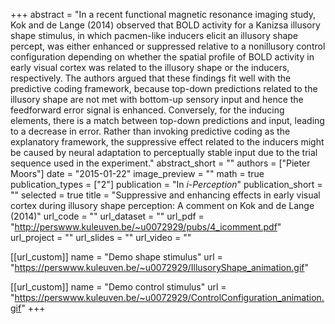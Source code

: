 +++
abstract = "In a recent functional magnetic resonance imaging study, Kok and de Lange (2014) observed that BOLD activity for a Kanizsa illusory shape stimulus, in which pacmen-like inducers elicit an illusory shape percept, was either enhanced or suppressed relative to a nonillusory control configuration depending on whether the spatial profile of BOLD activity in early visual cortex was related to the illusory shape or the inducers, respectively. The authors argued that these findings fit well with the predictive coding framework, because top-down predictions related to the illusory shape are not met with bottom-up sensory input and hence the feedforward error signal is enhanced. Conversely, for the inducing elements, there is a match between top-down predictions and input, leading to a decrease in error. Rather than invoking predictive coding as the explanatory framework, the suppressive effect related to the inducers might be caused by neural adaptation to perceptually stable input due to the trial sequence used in the experiment."
abstract_short = ""
authors = ["Pieter Moors"]
date = "2015-01-22"
image_preview = ""
math = true
publication_types = ["2"]
publication = "In *i-Perception*"
publication_short = ""
selected = true
title = "Suppressive and enhancing effects in early visual cortex during illusory shape perception: A comment on Kok and de Lange (2014)"
url_code = ""
url_dataset = ""
url_pdf = "http://perswww.kuleuven.be/~u0072929/pubs/4_icomment.pdf"
url_project = ""
url_slides = ""
url_video = ""

[[url_custom]]
name = "Demo shape stimulus"
url = "https://perswww.kuleuven.be/~u0072929/IllusoryShape_animation.gif"

[[url_custom]]
name = "Demo control stimulus"
url = "https://perswww.kuleuven.be/~u0072929/ControlConfiguration_animation.gif"
+++
